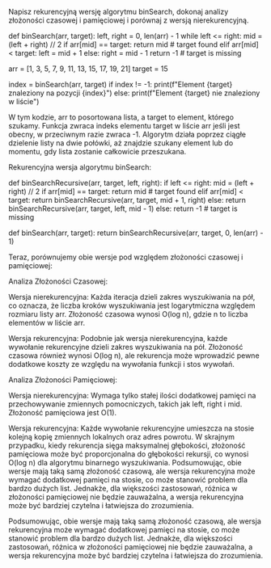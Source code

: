Napisz rekurencyjną wersję algorytmu binSearch, dokonaj analizy złożoności czasowej i pamięciowej i porównaj z wersją nierekurencyjną.

def binSearch(arr, target):
    left, right = 0, len(arr) - 1
    while left <= right:
        mid = (left + right) // 2
        if arr[mid] == target:
            return mid  # target found
        elif arr[mid] < target:
            left = mid + 1
        else:
            right = mid - 1
    return -1  # target is missing


arr = [1, 3, 5, 7, 9, 11, 13, 15, 17, 19, 21]
target = 15

index = binSearch(arr, target)
if index != -1:
    print(f"Element {target} znaleziony na pozycji {index}")
else:
    print(f"Element {target} nie znaleziony w liście")

W tym kodzie, arr to posortowana lista, a target to element, którego szukamy. Funkcja zwraca indeks elementu target w liście arr jeśli jest obecny, w przeciwnym razie zwraca -1. Algorytm działa poprzez ciągłe dzielenie listy na dwie połówki, aż znajdzie szukany element lub do momentu, gdy lista zostanie całkowicie przeszukana.

Rekurencyjna wersja algorytmu binSearch:

def binSearchRecursive(arr, target, left, right):
    if left <= right:
        mid = (left + right) // 2
        if arr[mid] == target:
            return mid  # target found
        elif arr[mid] < target:
            return binSearchRecursive(arr, target, mid + 1, right)
        else:
            return binSearchRecursive(arr, target, left, mid - 1)
    else:
        return -1  # target is missing

def binSearch(arr, target):
    return binSearchRecursive(arr, target, 0, len(arr) - 1)

Teraz, porównujemy obie wersje pod względem złożoności czasowej i pamięciowej:

Analiza Złożoności Czasowej:

Wersja nierekurencyjna:
Każda iteracja dzieli zakres wyszukiwania na pół, co oznacza, że liczba kroków wyszukiwania jest logarytmiczna względem rozmiaru listy arr.
Złożoność czasowa wynosi O(log n), gdzie n to liczba elementów w liście arr.

Wersja rekurencyjna:
Podobnie jak wersja nierekurencyjna, każde wywołanie rekurencyjne dzieli zakres wyszukiwania na pół.
Złożoność czasowa również wynosi O(log n), ale rekurencja może wprowadzić pewne dodatkowe koszty ze względu na wywołania funkcji i stos wywołań.

Analiza Złożoności Pamięciowej:

Wersja nierekurencyjna:
Wymaga tylko stałej ilości dodatkowej pamięci na przechowywanie zmiennych pomocniczych, takich jak left, right i mid.
Złożoność pamięciowa jest O(1).

Wersja rekurencyjna:
Każde wywołanie rekurencyjne umieszcza na stosie kolejną kopię zmiennych lokalnych oraz adres powrotu.
W skrajnym przypadku, kiedy rekurencja sięga maksymalnej głębokości, złożoność pamięciowa może być proporcjonalna do głębokości rekursji, co wynosi O(log n) dla algorytmu binarnego wyszukiwania.
Podsumowując, obie wersje mają taką samą złożoność czasową, ale wersja rekurencyjna może wymagać dodatkowej pamięci na stosie, co może stanowić problem dla bardzo dużych list. Jednakże, dla większości zastosowań, różnica w złożoności pamięciowej nie będzie zauważalna, a wersja rekurencyjna może być bardziej czytelna i łatwiejsza do zrozumienia.

Podsumowując, obie wersje mają taką samą złożoność czasową, ale wersja rekurencyjna może wymagać dodatkowej pamięci na stosie, co może stanowić problem dla bardzo dużych list. Jednakże, dla większości zastosowań, różnica w złożoności pamięciowej nie będzie zauważalna, a wersja rekurencyjna może być bardziej czytelna i łatwiejsza do zrozumienia.
